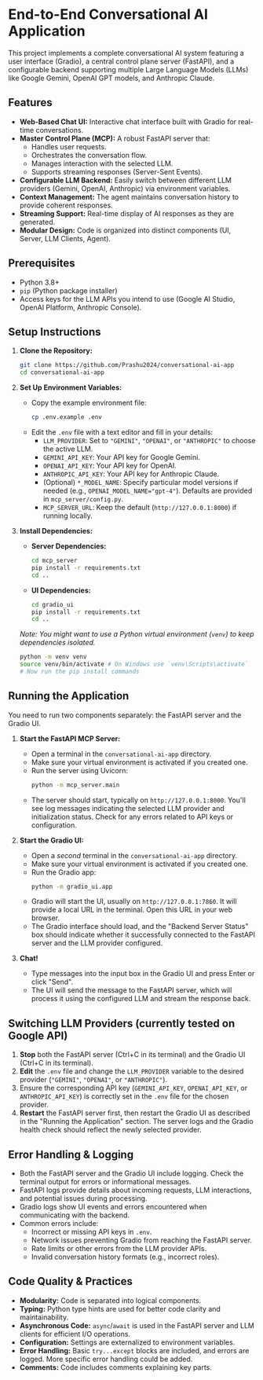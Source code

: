 # End-to-End Conversational AI Application

This project implements a complete conversational AI system featuring a user interface (Gradio), a central control plane server (FastAPI), and a configurable backend supporting multiple Large Language Models (LLMs) like Google Gemini, OpenAI GPT models, and Anthropic Claude.

## Features

* **Web-Based Chat UI:** Interactive chat interface built with Gradio for real-time conversations.
* **Master Control Plane (MCP):** A robust FastAPI server that:
    * Handles user requests.
    * Orchestrates the conversation flow.
    * Manages interaction with the selected LLM.
    * Supports streaming responses (Server-Sent Events).
* **Configurable LLM Backend:** Easily switch between different LLM providers (Gemini, OpenAI, Anthropic) via environment variables.
* **Context Management:** The agent maintains conversation history to provide coherent responses.
* **Streaming Support:** Real-time display of AI responses as they are generated.
* **Modular Design:** Code is organized into distinct components (UI, Server, LLM Clients, Agent).

## Prerequisites

* Python 3.8+
* `pip` (Python package installer)
* Access keys for the LLM APIs you intend to use (Google AI Studio, OpenAI Platform, Anthropic Console).

## Setup Instructions

1.  **Clone the Repository:**
    ```bash
    git clone https://github.com/Prashu2024/conversational-ai-app
    cd conversational-ai-app
    ```

2.  **Set Up Environment Variables:**
    * Copy the example environment file:
        ```bash
        cp .env.example .env
        ```
    * Edit the `.env` file with a text editor and fill in your details:
        * `LLM_PROVIDER`: Set to `"GEMINI"`, `"OPENAI"`, or `"ANTHROPIC"` to choose the active LLM.
        * `GEMINI_API_KEY`: Your API key for Google Gemini.
        * `OPENAI_API_KEY`: Your API key for OpenAI.
        * `ANTHROPIC_API_KEY`: Your API key for Anthropic Claude.
        * (Optional) `*_MODEL_NAME`: Specify particular model versions if needed (e.g., `OPENAI_MODEL_NAME="gpt-4"`). Defaults are provided in `mcp_server/config.py`.
        * `MCP_SERVER_URL`: Keep the default (`http://127.0.0.1:8000`) if running locally.

3.  **Install Dependencies:**
    * **Server Dependencies:**
        ```bash
        cd mcp_server
        pip install -r requirements.txt
        cd ..
        ```
    * **UI Dependencies:**
        ```bash
        cd gradio_ui
        pip install -r requirements.txt
        cd ..
        ```
    *Note: You might want to use a Python virtual environment (`venv`) to keep dependencies isolated.*
    ```bash
    python -m venv venv
    source venv/bin/activate # On Windows use `venv\Scripts\activate`
    # Now run the pip install commands
    ```

## Running the Application

You need to run two components separately: the FastAPI server and the Gradio UI.

1.  **Start the FastAPI MCP Server:**
    * Open a terminal in the `conversational-ai-app` directory.
    * Make sure your virtual environment is activated if you created one.
    * Run the server using Uvicorn:
        ```bash
        python -m mcp_server.main
        ```
    * The server should start, typically on `http://127.0.0.1:8000`. You'll see log messages indicating the selected LLM provider and initialization status. Check for any errors related to API keys or configuration.

2.  **Start the Gradio UI:**
    * Open a *second* terminal in the `conversational-ai-app` directory.
    * Make sure your virtual environment is activated if you created one.
    * Run the Gradio app:
        ```bash
        python -m gradio_ui.app
        ```
    * Gradio will start the UI, usually on `http://127.0.0.1:7860`. It will provide a local URL in the terminal. Open this URL in your web browser.
    * The Gradio interface should load, and the "Backend Server Status" box should indicate whether it successfully connected to the FastAPI server and the LLM provider configured.

3.  **Chat!**
    * Type messages into the input box in the Gradio UI and press Enter or click "Send".
    * The UI will send the message to the FastAPI server, which will process it using the configured LLM and stream the response back.

## Switching LLM Providers (currently tested on Google API)

1.  **Stop** both the FastAPI server (Ctrl+C in its terminal) and the Gradio UI (Ctrl+C in its terminal).
2.  **Edit** the `.env` file and change the `LLM_PROVIDER` variable to the desired provider (`"GEMINI"`, `"OPENAI"`, or `"ANTHROPIC"`).
3.  Ensure the corresponding API key (`GEMINI_API_KEY`, `OPENAI_API_KEY`, or `ANTHROPIC_API_KEY`) is correctly set in the `.env` file for the chosen provider.
4.  **Restart** the FastAPI server first, then restart the Gradio UI as described in the "Running the Application" section. The server logs and the Gradio health check should reflect the newly selected provider.

## Error Handling & Logging

* Both the FastAPI server and the Gradio UI include logging. Check the terminal output for errors or informational messages.
* FastAPI logs provide details about incoming requests, LLM interactions, and potential issues during processing.
* Gradio logs show UI events and errors encountered when communicating with the backend.
* Common errors include:
    * Incorrect or missing API keys in `.env`.
    * Network issues preventing Gradio from reaching the FastAPI server.
    * Rate limits or other errors from the LLM provider APIs.
    * Invalid conversation history formats (e.g., incorrect roles).

## Code Quality & Practices

* **Modularity:** Code is separated into logical components.
* **Typing:** Python type hints are used for better code clarity and maintainability.
* **Asynchronous Code:** `async`/`await` is used in the FastAPI server and LLM clients for efficient I/O operations.
* **Configuration:** Settings are externalized to environment variables.
* **Error Handling:** Basic `try...except` blocks are included, and errors are logged. More specific error handling could be added.
* **Comments:** Code includes comments explaining key parts.
